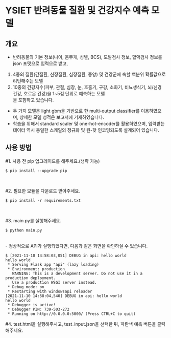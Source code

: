 # YSIET 반려동물 질환 및 건강지수 예측 모델

## 개요
- 반려동물의 기본 정보(나이, 몸무게, 성별, BCS), 모발검사 정보, 혈액검사 정보를 json 포맷으로 입력으로 받고, <br>
1) 4종의 질환(간질환, 신장질환, 심장질환, 종양) 및 건강군에 속할 백분위 확률값으로 리턴해주는 모델<br>
2) 10종의 건강지수(피부, 관절, 심장, 눈, 호흡기, 구강, 소화기, 비뇨생식기, 뇌/신경 건강, 호르몬 건강)을 1~5점 단위로 예측하는 모델 <br>
을 포함하고 있습니다.
- 두 가지 모델은 light gbm을 기반으로 한 multi-output classifier를 이용하였으며, 상세한 모델 성적은 보고서에 기재하였습니다.
- 학습을 위해서 standard scaler 및 one-hot-encoder를 활용하였으며, 입력받는 데이터 역시 동일한 스케일의 정규화 및 원-핫 인코딩되도록 설계되어 있습니다.


## 사용 방법

#1. 사용 전 pip 업그레이드를 해주세요.(생략 가능)
```shell
$ pip install --upgrade pip
```
<br>

#2. 필요한 모듈을 다운로드 받아주세요.
```shell
$ pip install -r requirements.txt
```
<br>

#3. main.py를 실행해주세요.
```shell
$ python main.py
```
<br>
- 정상적으로 API가 실행되었다면, 다음과 같은 화면을 확인하실 수 있습니다.

```shell
$ [2021-11-10 14:58:03,051] DEBUG in api: hello world
hello world
 * Serving Flask app "api" (lazy loading)
 * Environment: production
   WARNING: This is a development server. Do not use it in a production deployment.
   Use a production WSGI server instead.
 * Debug mode: on
 * Restarting with windowsapi reloader
[2021-11-10 14:58:04,540] DEBUG in api: hello world
hello world
 * Debugger is active!
 * Debugger PIN: 739-503-272
 * Running on http://0.0.0.0:5000/ (Press CTRL+C to quit)
```

#4. test.html을 실행해주시고, test_input.json을 선택한 뒤, 파란색 예측 버튼을 클릭해주세요.


